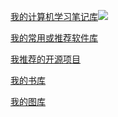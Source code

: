 [我的计算机学习笔记库![](https://cdn.jsdelivr.net/gh/zjrwtx/myphotos/%E7%AC%94%E8%AE%B0%E6%9C%AC%E5%92%8C%E7%AC%94_notebook-and-pen.png)](https://zjrwtx.github.io/zjrwtxdeblog/)

[我的常用或推荐软件库]()

[我推荐的开源项目]()

[我的书库]()

[我的图库](https://github.com/zjrwtx/myphotos)

